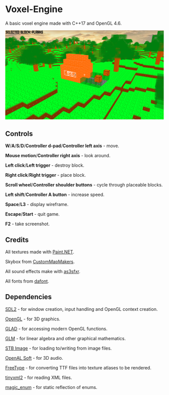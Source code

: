 # Voxel-Engine
 A basic voxel engine made with C++17 and OpenGL 4.6.

 ![Voxel Engine](screenshots/screenshot_15826877922924566.png)

## Controls
 **W**/**A**/**S**/**D**/**Controller d-pad**/**Controller left axis** - move.

 **Mouse motion**/**Controller right axis** - look around.

 **Left click**/**Left trigger** - destroy block.

 **Right click**/**Right trigger** - place block.

 **Scroll wheel**/**Controller shoulder buttons** - cycle through placeable blocks.

 **Left shift**/**Controller A button** - increase speed.

 **Space**/**L3** - display wireframe.

 **Escape**/**Start** - quit game.

 **F2** - take screenshot.

 ## Credits
 All textures made with [Paint.NET](https://www.getpaint.net/).

Skybox from [CustomMapMakers](http://www.custommapmakers.org/skyboxes.php).

 All sound effects make with [as3sfxr](https://www.superflashbros.net/as3sfxr/).

 All fonts from [dafont](https://www.dafont.com/aldo-the-apache.font).

 ## Dependencies
 [SDL2](https://www.libsdl.org/index.php) - for window creation, input handling and OpenGL context creation.

 [OpenGL](https://www.opengl.org/) - for 3D graphics.

 [GLAD](https://glad.dav1d.de/) - for accessing modern OpenGL functions.

 [GLM](https://glm.g-truc.net/0.9.9/index.html) - for linear algebra and other graphical mathematics.

 [STB Image](https://github.com/nothings/stb) - for loading to/writing from image files.

 [OpenAL Soft](https://github.com/kcat/openal-soft) - for 3D audio.

 [FreeType](https://www.freetype.org/) - for converting TTF files into texture atlases to be rendered.

 [tinyxml2](https://github.com/leethomason/tinyxml2) - for reading XML files.

 [magic_enum](https://github.com/Neargye/magic_enum) - for static reflection of enums.